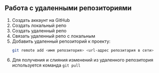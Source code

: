 ## Работа с удаленными репозиториями
1. Создать аккаунт на GitHub
2. Создать локальный репо
3. Создать удаленный репо
4. Связать удаленный репо с локальным
5. Добавить удаленный репозиторий к проекту:
   ```bash
   git remote add <имя репозитория> <url-адрес репозитария в сети>
   ```
6. Для получения и слияния изменений из удаленного репозитория используется команда `git pull`
